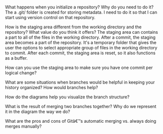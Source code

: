 What happens when you initialize a repository? Why do you need to do it?
    The a .git/ folder is created for storing metadata. I need to do it so that I can start using version control on that repository.

How is the staging area different from the working directory and the repository?
What value do you think it offers?
    The staging area can contains a part to all of the files in the working directory. After a commit, the staging area becomes a part of the repository. It's a temporary folder that gives the user the options to select appropriate group of files in the working directory to commit. After each commit, the staging area is reset, so it also functions as a buffer.

How can you use the staging area to make sure you have one commit per logical
change?

What are some situations when branches would be helpful in keeping your history
organized? How would branches help?

How do the diagrams help you visualize the branch structure?

What is the result of merging two branches together? Why do we represent it in
the diagram the way we do?

What are the pros and cons of Gitâ€™s automatic merging vs. always doing merges
manually?